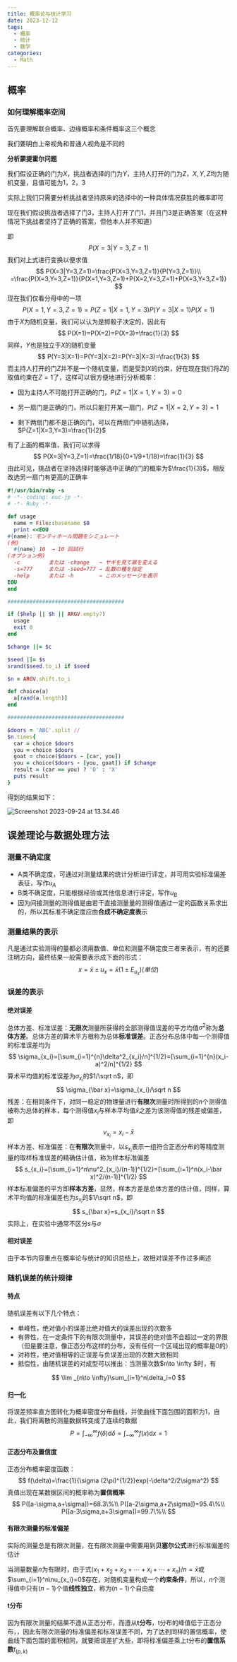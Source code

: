 ```yaml
---
title: 概率论与统计学习 
date: 2023-12-12
tags: 
  - 概率 
  - 统计
  - 数学
categories: 
  - Math
---
```

## 概率

### 如何理解概率空间

首先要理解联合概率、边缘概率和条件概率这三个概念

我们要明白上帝视角和普通人视角是不同的

**分析蒙提霍尔问题**

我们假设正确的门为$X$，挑战者选择的门为$Y$，主持人打开的门为$Z$，$X, Y, Z$均为随机变量，且值可能为1，2，3

实际上我们只需要分析挑战者坚持原来的选择中的一种具体情况获胜的概率即可

现在我们假设挑战者选择了门3，主持人打开了门1，并且门3是正确答案（在这种情况下挑战者坚持了正确的答案，但他本人并不知道）

即
$$
P(X=3|Y=3,Z=1)
$$
我们对上式进行变换以便求值
$$
P(X=3|Y=3,Z=1)=\frac{P(X=3,Y=3,Z=1)}{P(Y=3,Z=1)}\\
=\frac{P(X=3,Y=3,Z=1)}{P(X=1,Y=3,Z=1)+P(X=2,Y=3,Z=1)+P(X=3,Y=3,Z=1)}
$$
现在我们仅看分母中的一项
$$
P(X=1,Y=3,Z=1)=P(Z=1|X=1,Y=3)P(Y=3|X=1)P(X=1)
$$
由于$X$为随机变量，我们可以认为是掷骰子决定的，因此有
$$
P(X=1)=P(X=2)=P(X=3)=\frac{1}{3}
$$
同样，$Y$也是独立于$X$的随机变量
$$
P(Y=3|X=1)=P(Y=3|X=2)=P(Y=3|X=3)=\frac{1}{3}
$$
而主持人打开的门$Z$并不是一个随机变量，而是受到$X$的约束，好在现在我们将$Z$的取值约束在$Z=1$了，这样可以很方便地进行分析概率：

- 因为主持人不可能打开正确的门，$P(Z=1|X=1,Y=3)=0$

- 另一扇门是正确的门，所以只能打开某一扇门，$P(Z=1|X=2,Y=3)=1$
- 剩下两扇门都不是正确的门，可以在两扇门中随机选择，$P(Z=1|X=3,Y=3)=\frac{1}{2}$

有了上面的概率值，我们可以求得
$$
P(X=3|Y=3,Z=1)=\frac{1/18}{0+1/9+1/18}=\frac{1}{3}
$$
由此可见，挑战者在坚持选择时能够选中正确的门的概率为$\frac{1}{3}$，相反改选另一扇门有更高的正确率

```ruby
#!/usr/bin/ruby -s
# -*- coding: euc-jp -*-
# -*- Ruby -*-

def usage
  name = File::basename $0
  print <<EOU
#{name}: モンティホール問題をシミュレート
(例)
  #{name} 10  → 10 回試行
(オプション例)
  -c         または -change   → ヤギを見て扉を変える
  -s=777     または -seed=777 → 乱数の種を指定
  -help      または -h        → このメッセージを表示
EOU
end

#####################################

if ($help || $h || ARGV.empty?)
  usage
  exit 0
end

$change ||= $c

$seed ||= $s
srand($seed.to_i) if $seed

$n = ARGV.shift.to_i

def choice(a)
  a[rand(a.length)]
end

#####################################

$doors = 'ABC'.split //
$n.times{
  car = choice $doors
  you = choice $doors
  goat = choice($doors - [car, you])
  you = choice($doors - [you, goat]) if $change
  result = (car == you) ? 'O' : 'X'
  puts result
}
```

得到的结果如下：

![Screenshot 2023-09-24 at 13.34.46](https://mdstore.oss-cn-beijing.aliyuncs.com/Screenshot%202023-09-24%20at%2013.34.46.png)



## 误差理论与数据处理方法

### 测量不确定度

- A类不确定度，可通过对测量结果的统计分析进行评定，并可用实验标准偏差表征，写作$u_A$
- B类不确定度，只能根据经验或其他信息进行评定，写作$u_B$
- 因为间接测量的测得值是由若干直接测量量的测得值通过一定的函数关系求出的，所以其标准不确定度应由**合成不确定度表**示

### 测量结果的表示

凡是通过实验测得的量都必须用数值、单位和测量不确定度三者来表示，有的还要注明方向，最终结果一般需要表示成下面的形式：
$$
x=\bar x\pm u_x=\bar x(1\pm E_{u_x})(单位)
$$

### 误差的表示

#### 绝对误差

总体方差、标准误差：**无限次**测量所获得的全部测得值误差的平方均值$\sigma^2$称为**总体方差**。总体方差的算术平方根称为总体**标准误差**。正态分布总体中每一个测得值的标准误差均为
$$
\sigma_{x_i}=[\sum_{i=1}^{n}\delta^2_{x_i}/n]^{1/2}=[\sum_{i=1}^{n}(x_i-a)^2/n]^{1/2}
$$
算术平均值的标准误差为$\sigma_{x_i}$的$1/\sqrt n$，即
$$
\sigma_{\bar x}=\sigma_{x_i}/\sqrt n
$$
残差：在相同条件下，对同一稳定的物理量进行**有限次**测量时所得到的$n$个测得值被称为总体的样本，每个测得值$x_i$与样本平均值$\bar x$之差为该测得值的残差或偏差，即
$$
ν_{x_i}=x_i-\bar x
$$
样本方差、标准偏差：在**有限次**测量中，以$s_{x_i}$表示一组符合正态分布的等精度测量的取样标准误差的精确估计值，称为样本标准偏差
$$
s_{x_i}=[\sum_{i=1}^n\nu^2_{x_i}/(n-1)]^{1/2}=[\sum_{i=1}^n(x_i-\bar x)^2/(n-1)]^{1/2}
$$
样本标准偏差的平方即**样本方差**，显然，样本方差是总体方差的估计值，同样，算术平均值的标准偏差也为$s_{x_i}$的$1/\sqrt n$，即
$$
s_{\bar x}=s_{x_i}/\sqrt n
$$
实际上，在实验中通常不区分$s$与$\sigma$

#### 相对误差

由于本节内容重点在概率论与统计的知识总结上，故相对误差不作过多阐述

### 随机误差的统计规律

#### 特点

随机误差有以下几个特点：

- 单峰性，绝对值小的误差比绝对值大的误差出现的次数多
- 有界性，在一定条件下的有限次测量中，其误差的绝对值不会超过一定的界限（但是要注意，像正态分布这样的分布，没有任何一个区域出现的概率是0的）
- 对称性，绝对值相等的正误差与负误差出现的次数大致相同
- 抵偿性，由随机误差的对成型可以推出：当测量次数$n\to \infty $时，有

$$
\lim _{n\to \infty}\sum_{i=1}^n\delta_i=0
$$

#### 归一化

将误差频率直方图转化为概率密度分布曲线，并使曲线下面包围的面积为1，自此，我们将离散的测量数据转变成了连续的数据
$$
P=\int_{-\infty}^\infty f(\delta)\mathrm{d}\delta=\int_{-\infty}^\infty f(x)\mathrm{d}x=1
$$

#### 正态分布及置信度

正态分布概率密度函数：
$$
f(\delta)=\frac{1}{\sigma (2\pi)^{1/2}}exp(-\delta^2/2\sigma^2)
$$
真值出现在某数据区间的概率称为**置信概率**
$$
P([a-\sigma,a+\sigma])=68.3\%\\
P([a-2\sigma,a+2\sigma])=95.4\%\\
P([a-3\sigma,a+3\sigma])=99.7\%\\
$$

#### 有限次测量的标准偏差

实际的测量总是有限次测量，在有限次测量中需要用到**贝塞尔公式**进行标准偏差的估计

当测量数量$n$为有限时，由于式$(x_1+x_2+x_3+\cdots+x_i+\cdots+x_n)/n=\bar x$或$\sum_{i=1}^n\nu_{x_i}=0$存在，对随机变量构成一个**约束条件**，所以，$n$个测得值中只有$(n-1)$个值**线性独立**，称为$(n-1)$个自由度

#### t分布

因为有限次测量的结果不遵从正态分布，而遵从**t分布**，t分布的峰值低于正态分布，，因此有限次测量的标准偏差和标准误差不同，为了达到同样的置信概率，使曲线下面包围的面积相同，就要把误差扩大些，即将标准偏差乘上t分布的**置信系数**$t_{(p,k)}$

